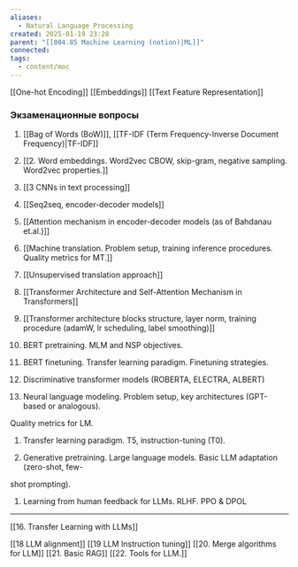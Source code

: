 ```yaml
---
aliases:
  - Natural Language Processing
created: 2025-01-19 23:28
parent: "[[004.85 Machine Learning (notion)|ML]]"
connected: 
tags:
  - content/moc
---
```


[[One-hot Encoding]]
[[Embeddings]]
[[Text Feature Representation]]


### Экзаменационные вопросы
1. [[Bag of Words (BoW)]], [[TF-IDF (Term Frequency-Inverse Document Frequency)|TF-IDF]]
2. [[2. Word embeddings. Word2vec CBOW, skip-gram, negative sampling. Word2vec properties.]]
3. [[3 CNNs in text processing]]
4. [[Seq2seq, encoder-decoder models]]
5. [[Attention mechanism in encoder-decoder models (as of Bahdanau et.al.)]]
6. [[Machine translation. Problem setup, training inference procedures. Quality metrics for MT.]]
7. [[Unsupervised translation approach]]
8. [[Transformer Architecture and Self-Attention Mechanism in Transformers]]
9. [[Transformer architecture blocks structure, layer norm, training procedure (adamW, lr scheduling, label smoothing)]]

10. BERT pretraining. MLM and NSP objectives.

11. BERT finetuning. Transfer learning paradigm. Finetuning strategies.

12. Discriminative transformer models (ROBERTA, ELECTRA, ALBERT)

13. Neural language modeling. Problem setup, key architectures (GPT-based or analogous).

Quality metrics for LM.

1. Transfer learning paradigm. T5, instruction-tuning (T0).

2. Generative pretraining. Large language models. Basic LLM adaptation (zero-shot, few-

shot prompting).


1. Learning from human feedback for LLMs. RLHF. PPO & DPOL


---

[[16. Transfer Learning with LLMs]]

[[18 LLM alignment]]
[[19 LLM Instruction tuning]]
[[20. Merge algorithms for LLM]]
[[21. Basic RAG]]
[[22. Tools for LLM.]]
